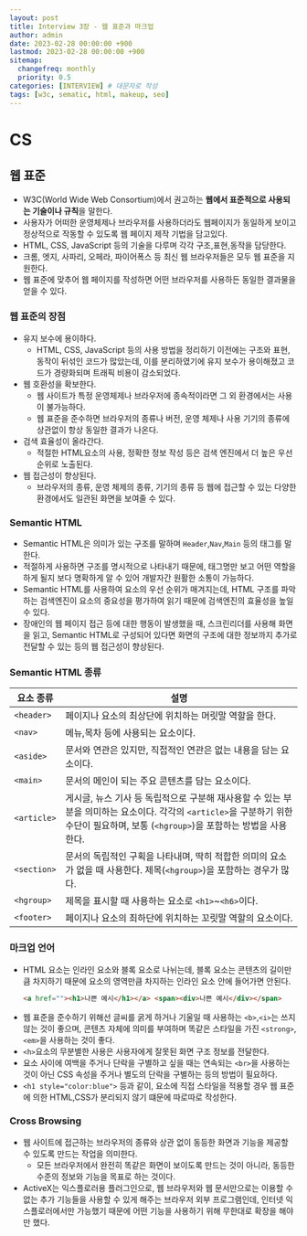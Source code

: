 ```yaml
---
layout: post
title: Interview 3장 - 웹 표준과 마크업
author: admin
date: 2023-02-28 00:00:00 +900
lastmod: 2023-02-28 00:00:00 +900
sitemap:
  changefreq: monthly
  priority: 0.5
categories: [INTERVIEW] # 대문자로 작성
tags: [w3c, sematic, html, makeup, seo]
---
```


# CS

## 웹 표준

- W3C(World Wide Web Consortium)에서 권고하는 **웹에서 표준적으로 사용되는 기술이나 규칙**을 말한다.
- 사용자가 어떠한 운영체제나 브라우저를 사용하더라도 웹페이지가 동일하게 보이고 정상적으로 작동할 수 있도록 웹 페이지 제작 기법을 담고있다.
- HTML, CSS, JavaScript 등의 기술을 다루며 각각 구조,표현,동작을 담당한다.
- 크롬, 엣지, 사파리, 오페라, 파이어폭스 등 최신 웹 브라우저들은 모두 웹 표준을 지원한다.
- 웹 표준에 맞추어 웹 페이지를 작성하면 어떤 브라우저를 사용하든 동일한 결과물을 얻을 수 있다.

### 웹 표준의 장점

- 유지 보수에 용이하다.
  - HTML, CSS, JavaScript 등의 사용 방법을 정리하기 이전에는 구조와 표현,동작이 뒤섞인 코드가 많았는데, 이를 분리하였기에 유지 보수가 용이해졌고 코드가 경량화되며 트래픽 비용이 감소되었다.
- 웹 호환성을 확보한다.
  - 웹 사이트가 특정 운영체제나 브라우저에 종속적이라면 그 외 환경에서는 사용이 불가능하다.
  - 웹 표준을 준수하면 브라우저의 종류나 버전, 운영 체제나 사용 기기의 종류에 상관없이 항상 동일한 결과가 나온다.
- 검색 효율성이 올라간다.
  - 적절한 HTML요소의 사용, 정확한 정보 작성 등은 검색 엔진에서 더 높은 우선 순위로 노출된다.
- 웹 접근성이 향상된다.
  - 브라우저의 종류, 운영 체제의 종류, 기기의 종류 등 웹에 접근할 수 있는 다양한 환경에서도 일관된 화면을 보여줄 수 있다.

### Semantic HTML

- Semantic HTML은 의미가 있는 구조를 말하며 `Header`,`Nav`,`Main` 등의 태그를 말한다.
- 적절하게 사용하면 구조를 명시적으로 나타내기 때문에, 태그명만 보고 어떤 역할을 하게 될지 보다 명확하게 알 수 있어 개발자간 원활한 소통이 가능하다.
- Semantic HTML를 사용하여 요소의 우선 순위가 매겨지는데, HTML 구조를 파악하는 검색엔진이 요소의 중요성을 평가하여 읽기 때문에 검색엔진의 효율성을 높일 수 있다.
- 장애인의 웹 페이지 접근 등에 대한 행동이 발생했을 때, 스크린리더를 사용해 화면을 읽고, Semantic HTML로 구성되어 있다면 화면의 구조에 대한 정보까지 추가로 전달할 수 있는 등의 웹 접근성이 향상된다.

### Semantic HTML 종류

| 요소 종류   | 설명                                                                                                                                                                                |
| ----------- | ----------------------------------------------------------------------------------------------------------------------------------------------------------------------------------- |
| `<header>`  | 페이지나 요소의 최상단에 위치하는 머릿말 역할을 한다.                                                                                                                               |
| `<nav>`     | 메뉴,목차 등에 사용되는 요소이다.                                                                                                                                                   |
| `<aside>`   | 문서와 연관은 있지만, 직접적인 연관은 없는 내용을 담는 요소이다.                                                                                                                    |
| `<main>`    | 문서의 메인이 되는 주요 콘텐츠를 담는 요소이다.                                                                                                                                     |
| `<article>` | 게시글, 뉴스 기사 등 독립적으로 구분해 재사용할 수 있는 부분을 의미하는 요소이다. 각각의 `<article>`을 구분하기 위한 수단이 필요하며, 보통 (`<hgroup>`)을 포함하는 방법을 사용한다. |
| `<section>` | 문서의 독립적인 구획을 나타내며, 딱히 적합한 의미의 요소가 없을 때 사용한다. 제목(`<hgroup>`)을 포함하는 경우가 많다.                                                               |
| `<hgroup>`  | 제목을 표시할 때 사용하는 요소로 `<h1>`~`<h6>`이다.                                                                                                                                 |
| `<footer>`  | 페이지나 요소의 최하단에 위치하는 꼬릿말 역할의 요소이다.                                                                                                                           |

### 마크업 언어

- HTML 요소는 인라인 요소와 블록 요소로 나뉘는데, 블록 요소는 콘텐츠의 길이만큼 차지하기 때문에 요소의 영역만큼 차지하는 인라인 요소 안에 들어가면 안된다.
  ```html
  <a href=""><h1>나쁜 예시</h1></a> <span><div>나쁜 예시</div></span>
  ```
- 웹 표준을 준수하기 위해선 글씨를 굵게 하거나 기울일 때 사용하는 `<b>`,`<i>`는 쓰지 않는 것이 좋으며, 콘텐츠 자체에 의미를 부여하며 똑같은 스타일을 가진 `<strong>`,`<em>`을 사용하는 것이 좋다.
- `<h>`요소의 무분별한 사용은 사용자에게 잘못된 화면 구조 정보를 전달한다.
- 요소 사이에 여백을 주거나 단락을 구별하고 싶을 때는 연속되는 `<br>`을 사용하는 것이 아닌 CSS 속성을 주거나 별도의 단락을 구별하는 등의 방법이 필요하다.
- `<h1 style="color:blue">` 등과 같이, 요소에 직접 스타일을 적용할 경우 웹 표준에 의한 HTML,CSS가 분리되지 않기 떄문에 따로따로 작성한다.

### Cross Browsing

- 웹 사이트에 접근하는 브라우저의 종류와 상관 없이 동등한 화면과 기능을 제공할 수 있도록 만드는 작업을 의미한다.
  - 모든 브라우저에서 완전히 똑같은 화면이 보이도록 만드는 것이 아니라, 동등한 수준의 정보와 기능을 목표로 하는 것이다.
- ActiveX는 익스플로러용 플러그인으로, 웹 브라우저와 웹 문서만으로는 이용할 수 없는 추가 기능들을 사용할 수 있게 해주는 브라우저 외부 프로그램인데, 인터넷 익스플로러에서만 가능했기 때문에 어떤 기능을 사용하기 위해 무한대로 확장을 해야만 했다.
